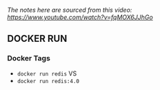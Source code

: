 *The notes here are sourced from this video: https://www.youtube.com/watch?v=fqMOX6JJhGo*

## DOCKER RUN

### Docker Tags
- `docker run redis`
VS
- `docker run redis:4.0`
